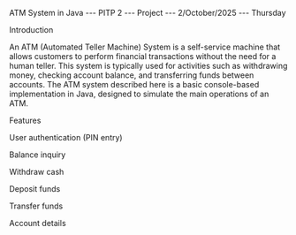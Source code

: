 ATM System in Java --- PITP 2 --- Project --- 2/October/2025 --- Thursday

Introduction

An ATM (Automated Teller Machine) System is a self-service machine that allows customers to perform financial transactions without the need for a human teller. This system is typically used for activities such as withdrawing money, checking account balance, and transferring funds between accounts. The ATM system described here is a basic console-based implementation in Java, designed to simulate the main operations of an ATM.

Features

User authentication (PIN entry)

Balance inquiry

Withdraw cash

Deposit funds

Transfer funds

Account details




